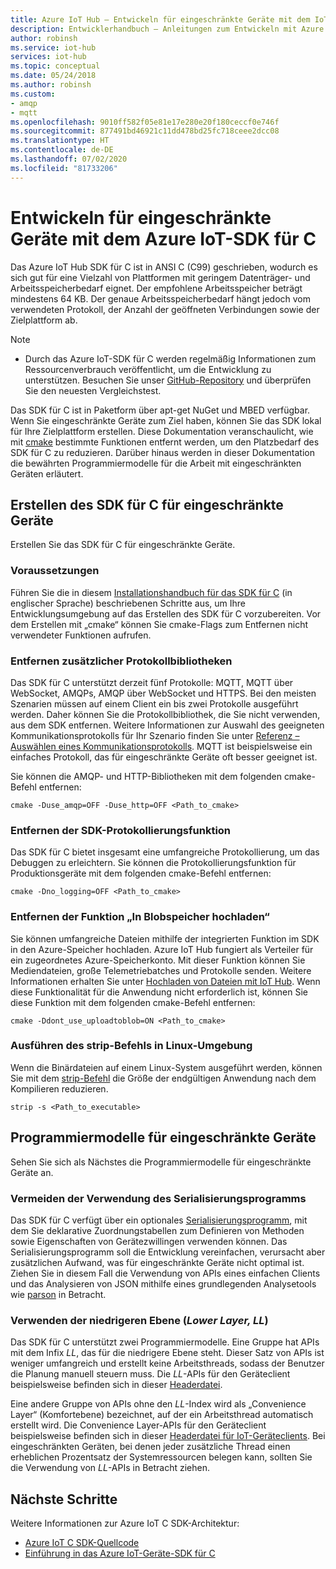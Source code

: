 ```yaml
---
title: Azure IoT Hub – Entwickeln für eingeschränkte Geräte mit dem IoT Hub-SDK für C
description: Entwicklerhandbuch – Anleitungen zum Entwickeln mit Azure IoT-SDKs für eingeschränkte Geräte.
author: robinsh
ms.service: iot-hub
services: iot-hub
ms.topic: conceptual
ms.date: 05/24/2018
ms.author: robinsh
ms.custom:
- amqp
- mqtt
ms.openlocfilehash: 9010ff582f05e81e17e280e20f180ceccf0e746f
ms.sourcegitcommit: 877491bd46921c11dd478bd25fc718ceee2dcc08
ms.translationtype: HT
ms.contentlocale: de-DE
ms.lasthandoff: 07/02/2020
ms.locfileid: "81733206"
---
```

# <a name="develop-for-constrained-devices-using-azure-iot-c-sdk"></a>Entwickeln für eingeschränkte Geräte mit dem Azure IoT-SDK für C

Das Azure IoT Hub SDK für C ist in ANSI C (C99) geschrieben, wodurch es sich gut für eine Vielzahl von Plattformen mit geringem Datenträger- und Arbeitsspeicherbedarf eignet. Der empfohlene Arbeitsspeicher beträgt mindestens 64 KB. Der genaue Arbeitsspeicherbedarf hängt jedoch vom verwendeten Protokoll, der Anzahl der geöffneten Verbindungen sowie der Zielplattform ab.
> [!NOTE]
> * Durch das Azure IoT-SDK für C werden regelmäßig Informationen zum Ressourcenverbrauch veröffentlicht, um die Entwicklung zu unterstützen.  Besuchen Sie unser [GitHub-Repository](https://github.com/Azure/azure-iot-sdk-c/blob/master/doc/c_sdk_resource_information.md) und überprüfen Sie den neuesten Vergleichstest.
>

Das SDK für C ist in Paketform über apt-get NuGet und MBED verfügbar. Wenn Sie eingeschränkte Geräte zum Ziel haben, können Sie das SDK lokal für Ihre Zielplattform erstellen. Diese Dokumentation veranschaulicht, wie mit [cmake](https://cmake.org/) bestimmte Funktionen entfernt werden, um den Platzbedarf des SDK für C zu reduzieren. Darüber hinaus werden in dieser Dokumentation die bewährten Programmiermodelle für die Arbeit mit eingeschränkten Geräten erläutert.

## <a name="building-the-c-sdk-for-constrained-devices"></a>Erstellen des SDK für C für eingeschränkte Geräte

Erstellen Sie das SDK für C für eingeschränkte Geräte.

### <a name="prerequisites"></a>Voraussetzungen

Führen Sie die in diesem [Installationshandbuch für das SDK für C](https://github.com/Azure/azure-iot-sdk-c/blob/master/doc/devbox_setup.md) (in englischer Sprache) beschriebenen Schritte aus, um Ihre Entwicklungsumgebung auf das Erstellen des SDK für C vorzubereiten. Vor dem Erstellen mit „cmake“ können Sie cmake-Flags zum Entfernen nicht verwendeter Funktionen aufrufen.

### <a name="remove-additional-protocol-libraries"></a>Entfernen zusätzlicher Protokollbibliotheken

Das SDK für C unterstützt derzeit fünf Protokolle: MQTT, MQTT über WebSocket, AMQPs, AMQP über WebSocket und HTTPS. Bei den meisten Szenarien müssen auf einem Client ein bis zwei Protokolle ausgeführt werden. Daher können Sie die Protokollbibliothek, die Sie nicht verwenden, aus dem SDK entfernen. Weitere Informationen zur Auswahl des geeigneten Kommunikationsprotokolls für Ihr Szenario finden Sie unter [Referenz – Auswählen eines Kommunikationsprotokolls](iot-hub-devguide-protocols.md). MQTT ist beispielsweise ein einfaches Protokoll, das für eingeschränkte Geräte oft besser geeignet ist.

Sie können die AMQP- und HTTP-Bibliotheken mit dem folgenden cmake-Befehl entfernen:

```
cmake -Duse_amqp=OFF -Duse_http=OFF <Path_to_cmake>
```

### <a name="remove-sdk-logging-capability"></a>Entfernen der SDK-Protokollierungsfunktion

Das SDK für C bietet insgesamt eine umfangreiche Protokollierung, um das Debuggen zu erleichtern. Sie können die Protokollierungsfunktion für Produktionsgeräte mit dem folgenden cmake-Befehl entfernen:

```
cmake -Dno_logging=OFF <Path_to_cmake>
```

### <a name="remove-upload-to-blob-capability"></a>Entfernen der Funktion „In Blobspeicher hochladen“

Sie können umfangreiche Dateien mithilfe der integrierten Funktion im SDK in den Azure-Speicher hochladen. Azure IoT Hub fungiert als Verteiler für ein zugeordnetes Azure-Speicherkonto. Mit dieser Funktion können Sie Mediendateien, große Telemetriebatches und Protokolle senden. Weitere Informationen erhalten Sie unter [Hochladen von Dateien mit IoT Hub](iot-hub-devguide-file-upload.md). Wenn diese Funktionalität für die Anwendung nicht erforderlich ist, können Sie diese Funktion mit dem folgenden cmake-Befehl entfernen:

```
cmake -Ddont_use_uploadtoblob=ON <Path_to_cmake>
```

### <a name="running-strip-on-linux-environment"></a>Ausführen des strip-Befehls in Linux-Umgebung

Wenn die Binärdateien auf einem Linux-System ausgeführt werden, können Sie mit dem [strip-Befehl](https://en.wikipedia.org/wiki/Strip_(Unix)) die Größe der endgültigen Anwendung nach dem Kompilieren reduzieren.

```
strip -s <Path_to_executable>
```

## <a name="programming-models-for-constrained-devices"></a>Programmiermodelle für eingeschränkte Geräte

Sehen Sie sich als Nächstes die Programmiermodelle für eingeschränkte Geräte an.

### <a name="avoid-using-the-serializer"></a>Vermeiden der Verwendung des Serialisierungsprogramms

Das SDK für C verfügt über ein optionales [Serialisierungsprogramm](https://github.com/Azure/azure-iot-sdk-c/tree/master/serializer), mit dem Sie deklarative Zuordnungstabellen zum Definieren von Methoden sowie Eigenschaften von Gerätezwillingen verwenden können. Das Serialisierungsprogramm soll die Entwicklung vereinfachen, verursacht aber zusätzlichen Aufwand, was für eingeschränkte Geräte nicht optimal ist. Ziehen Sie in diesem Fall die Verwendung von APIs eines einfachen Clients und das Analysieren von JSON mithilfe eines grundlegenden Analysetools wie [parson](https://github.com/kgabis/parson) in Betracht.

### <a name="use-the-lower-layer-_ll_"></a>Verwenden der niedrigeren Ebene (_Lower Layer, LL_)

Das SDK für C unterstützt zwei Programmiermodelle. Eine Gruppe hat APIs mit dem Infix _LL_, das für die niedrigere Ebene steht. Dieser Satz von APIs ist weniger umfangreich und erstellt keine Arbeitsthreads, sodass der Benutzer die Planung manuell steuern muss. Die _LL_-APIs für den Geräteclient beispielsweise befinden sich in dieser [Headerdatei](https://github.com/Azure/azure-iot-sdk-c/blob/master/iothub_client/inc/iothub_device_client_ll.h). 

Eine andere Gruppe von APIs ohne den _LL_-Index wird als „Convenience Layer“ (Komfortebene) bezeichnet, auf der ein Arbeitsthread automatisch erstellt wird. Die Convenience Layer-APIs für den Geräteclient beispielsweise befinden sich in dieser [Headerdatei für IoT-Geräteclients](https://github.com/Azure/azure-iot-sdk-c/blob/master/iothub_client/inc/iothub_device_client.h). Bei eingeschränkten Geräten, bei denen jeder zusätzliche Thread einen erheblichen Prozentsatz der Systemressourcen belegen kann, sollten Sie die Verwendung von _LL_-APIs in Betracht ziehen.

## <a name="next-steps"></a>Nächste Schritte

Weitere Informationen zur Azure IoT C SDK-Architektur:
-    [Azure IoT C SDK-Quellcode](https://github.com/Azure/azure-iot-sdk-c/)
-    [Einführung in das Azure IoT-Geräte-SDK für C](iot-hub-device-sdk-c-intro.md)
